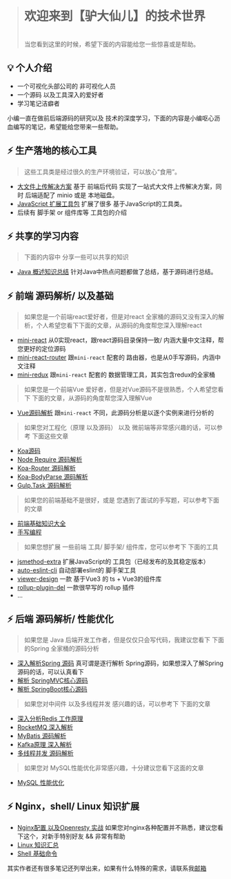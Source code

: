 > <h1>欢迎来到【驴大仙儿】的技术世界</h1>
> <br />
> 当您看到这里的时候，希望下面的内容能给您一些惊喜或是帮助。

## 💡 个人介绍
- 一个可视化头部公司的 非可视化人员
- 一个源码 以及工具深入的爱好者
- 学习笔记洁癖者

小编一直在做前后端源码的研究以及 技术的深度学习，下面的内容是小编呕心沥血编写的笔记，希望能给您带来一些帮助。

## ⚡️ 生产落地的核心工具
> 这些工具类是经过很久的生产环境验证，可以放心“食用”。
- [大文件上传解决方案](https://a572251465.github.io/upload-file-jdk.docs/) 基于 前端后代码 实现了一站式大文件上传解决方案，同时 后端适配了 minio 或是 本地磁盘。
- [JavaScript 扩展工具包](https://a572251465.github.io/jsmethod-extra.docs/) 扩展了很多 基于JavaScript的工具类。
- 后续有 脚手架 or 组件库等 工具包的介绍

## ⚡️ 共享的学习内容
> 下面的内容中 分享一些可以共享的知识
- [Java 概述知识总结](https://gcndifwihvrh.feishu.cn/docx/X5qQdefa4oVLsHxokZIcXcAlnmg?from=from_copylink) 针对Java中热点问题都做了总结，基于源码进行总结。

## ⚡️ 前端 源码解析/ 以及基础
> 如果您是一个前端react爱好者，但是对react 全家桶的源码又没有深入的解析，个人希望您看下下面的文章，从源码的角度帮您深入理解react
- [mini-react](https://github.com/a572251465/mini-react) 从0实现react，跟react源码目录保持一致/ 内涵大量中文注释，帮您更好的定位源码
- [mini-react-router](https://github.com/a572251465/mini-react-router) 跟`mini-react` 配套的 路由器，也是从0手写源码，内涵中文注释
- [mini-redux](https://github.com/a572251465/mini-redux) 跟`mini-react` 配套的 数据管理工具，其实包含redux的全家桶

> 如果您是一个前端Vue 爱好者，但是对Vue源码不是很熟悉，个人希望您看下 下面的文章，从源码的角度帮您深入理解Vue
- [Vue源码解析](https://cloud.fynote.com/share/s/1eIqHAJAGn) 跟`mini-react` 不同，此源码分析是以逐个实例来进行分析的

> 如果您对工程化（原理 以及源码） 以及 微前端等非常感兴趣的话，可以参考 下面这些文章
- [Koa源码](https://cloud.fynote.com/share/d/heI0HAJK3)
- [Node Require 源码解析](https://cloud.fynote.com/share/d/IhAIGbAJLAH)  
- [Koa-Router 源码解析](https://cloud.fynote.com/share/d/AhAIHbAJLS)
- [Koa-BodyParse 源码解析](https://cloud.fynote.com/share/d/XeIIbAJLb)
- [Gulp.Task 源码解析](https://cloud.fynote.com/share/d/HhAIJbAJLk)

> 如果您的前端基础不是很好，或是 您遇到了面试的手写题，可以参考下面的文章
- [前端基础知识大全](https://cloud.fynote.com/share/s/NeJAbAJNAA)
- [手写编程](https://cloud.fynote.com/share/s/GhAJMHAJNz)

> 如果您想扩展 一些前端 工具/ 脚手架/ 组件库，您可以参考下 下面的工具
- [jsmethod-extra](https://github.com/a572251465/jsmethod-extra) 扩展JavaScript的 工具包（已经发布的及其稳定版本）
- [auto-eslint-cli](https://github.com/a572251465/auto-eslint-cli) 自动部署eslint的  脚手架工具
- [viewer-design](https://github.com/a572251465/viewer-design) 一款 基于Vue3 的 ts + Vue3的组件库
- [rollup-plugin-del](https://github.com/a572251465/rollup-plugin-del) 一款很早写的 rollup 插件
- ...

## ⚡️ 后端 源码解析/ 性能优化
> 如果您是 Java 后端开发工作者，但是仅仅只会写代码，我建议您看下 下面的Spring 全家桶的源码分析
- [深入解析Spring 源码](https://cloud.fynote.com/share/s/GhAJWHAJaAH) 真可谓是逐行解析 Spring源码，如果想深入了解Spring源码的话，可以认真看下
- [解析 SpringMVC核心源码](https://cloud.fynote.com/share/s/GhAJWHAJaAH)
- [解析 SpringBoot核心源码](https://cloud.fynote.com/share/s/GhAJWHAJaAH)

> 如果您对中间件 以及多线程并发 感兴趣的话，可以参考下 下面的文章
- [深入分析Redis 工作原理](https://cloud.fynote.com/share/s/reJgHAJck)
- [RocketMQ 深入解析](https://cloud.fynote.com/share/s/reJqHAJdq)
- [MyBatis 源码解析](https://cloud.fynote.com/share/s/AhAJ0HAJeAI)
- [Kafka原理 深入解析](https://cloud.fynote.com/share/s/reJGbAJeo)
- [多线程并发 源码解析](https://cloud.fynote.com/share/s/IhAJIbAJjb)

> 如果您对 MySQL性能优化非常感兴趣，十分建议您看下这面的文章
- [MySQL 性能优化](https://cloud.fynote.com/share/s/heJHbAJfO)

## ⚡️ Nginx，shell/ Linux 知识扩展
- [Nginx配置 以及Openresty 实战](https://cloud.fynote.com/share/s/HhAJJbAJkb) 如果您对nginx各种配置并不熟悉，建议您看下这个，对新手特别好友 && 非常有帮助
- [Linux 知识汇总](https://cloud.fynote.com/share/s/rfAAbAJkt)
- [Shell 基础命令](https://cloud.fynote.com/share/s/NfAMHAJlAF)

其实作者还有很多笔记还列举出来，如果有什么特殊的需求，请联系我[邮箱](lihaohao_used@yeah.net)

